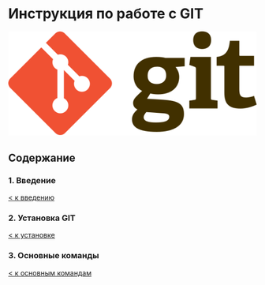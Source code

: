 # Инструкция по работе с GIT

[![Авторство: Jason Long](./img/Git-logo.svg "Авторство: Jason Long")](http://git-scm.com/downloads/logos)

## Содержание
### 1. Введение
[< к введению](./introduction.md)
### 2. Установка GIT
[< к установке](./installation.md)
### 3. Основные команды
[< к основным командам](./basic_commands.md)
